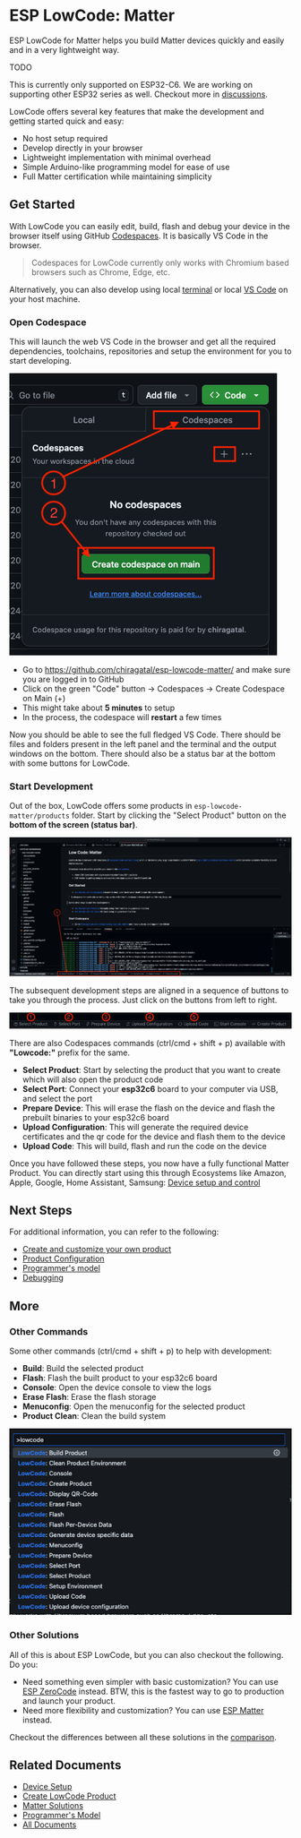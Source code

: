 # ESP LowCode: Matter

ESP LowCode for Matter helps you build Matter devices quickly and easily and in a very lightweight way.

TODO

This is currently only supported on ESP32-C6. We are working on supporting other ESP32 series as well. Checkout more in [discussions](https://github.com/chiragatal/esp-lowcode-matter/discussions).

LowCode offers several key features that make the development and getting started quick and easy:

* No host setup required
* Develop directly in your browser
* Lightweight implementation with minimal overhead
* Simple Arduino-like programming model for ease of use
* Full Matter certification while maintaining simplicity

## Get Started

With LowCode you can easily edit, build, flash and debug your device in the browser itself using GitHub [Codespaces](#open-codespace). It is basically VS Code in the browser.

> Codespaces for LowCode currently only works with Chromium based browsers such as Chrome, Edge, etc.

Alternatively, you can also develop using local [terminal](./docs/getting_started_terminal.md) or local [VS Code](./docs/getting_started_vscode.md) on your host machine.

### Open Codespace

This will launch the web VS Code in the browser and get all the required dependencies, toolchains, repositories and setup the environment for you to start developing.

![Open Codespace](./docs/images/open_codespace.png)

* Go to <https://github.com/chiragatal/esp-lowcode-matter/> and make sure you are logged in to GitHub
* Click on the green "Code" button -> Codespaces -> Create Codespace on Main (+)
* This might take about **5 minutes** to setup
* In the process, the codespace will **restart** a few times

Now you should be able to see the full fledged VS Code. There should be files and folders present in the left panel and the terminal and the output windows on the bottom. There should also be a status bar at the bottom with some buttons for LowCode.

### Start Development

Out of the box, LowCode offers some products in `esp-lowcode-matter/products` folder. Start by clicking the "Select Product" button on the **bottom of the screen (status bar)**.

![Status Bar](./docs/images/status_bar.png)

The subsequent development steps are aligned in a sequence of buttons to take you through the process. Just click on the buttons from left to right.

![Status Bar](./docs/images/status_bar_steps.png)

There are also Codespaces commands (ctrl/cmd + shift + p) available with **"Lowcode:"** prefix for the same.

* **Select Product**: Start by selecting the product that you want to create which will also open the product code
* **Select Port**: Connect your **esp32c6** board to your computer via USB, and select the port
* **Prepare Device**: This will erase the flash on the device and flash the prebuilt binaries to your esp32c6 board
* **Upload Configuration**: This will generate the required device certificates and the qr code for the device and flash them to the device
* **Upload Code**: This will build, flash and run the code on the device

Once you have followed these steps, you now have a fully functional Matter Product. You can directly start using this through Ecosystems like Amazon, Apple, Google, Home Assistant, Samsung: [Device setup and control](./docs/device_setup.md)

## Next Steps

For additional information, you can refer to the following:

* [Create and customize your own product](./docs/create_product.md)
* [Product Configuration](./docs/product_configuration.md)
* [Programmer's model](./docs/programmer_model.md)
* [Debugging](./docs/debugging.md)

## More

### Other Commands

Some other commands (ctrl/cmd + shift + p) to help with development:

* **Build**: Build the selected product
* **Flash**: Flash the built product to your esp32c6 board
* **Console**: Open the device console to view the logs
* **Erase Flash**: Erase the flash storage
* **Menuconfig**: Open the menuconfig for the selected product
* **Product Clean**: Clean the build system

![commands](./docs/images/commands.png)

### Other Solutions

All of this is about ESP LowCode, but you can also checkout the following. Do you:

* Need something even simpler with basic customization? You can use [ESP ZeroCode](https://zerocode.espressif.com/) instead. BTW, this is the fastest way to go to production and launch your product.
* Need more flexibility and customization? You can use [ESP Matter](https://github.com/espressif/esp-matter) instead.

Checkout the differences between all these solutions in the [comparison](./docs/matter_solutions.md).

## Related Documents

* [Device Setup](./docs/device_setup.md)
* [Create LowCode Product](./docs/create_product.md)
* [Matter Solutions](./docs/matter_solutions.md)
* [Programmer's Model](./docs/programmer_model.md)
* [All Documents](./docs/all_documents.md)
